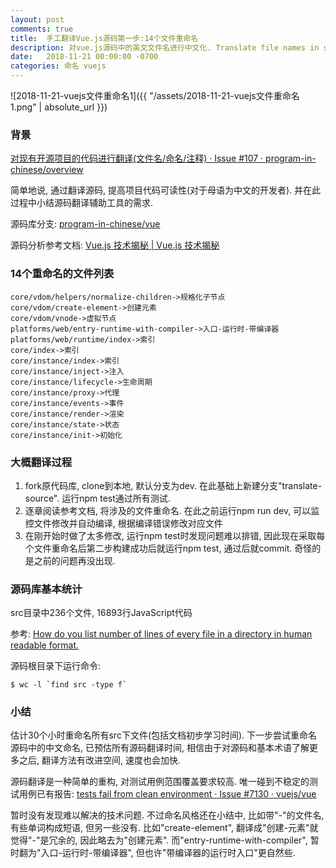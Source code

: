 ```yaml
---
layout: post
comments: true
title:  手工翻译Vue.js源码第一步:14个文件重命名
description: 对vue.js源码中的英文文件名进行中文化. Translate file names in source code of vue.js.
date:   2018-11-21 00:00:00 -0700
categories: 命名 vuejs
---
```


![2018-11-21-vuejs文件重命名1]({{ "/assets/2018-11-21-vuejs文件重命名1.png" | absolute_url }})

### 背景

[对现有开源项目的代码进行翻译(文件名/命名/注释) · Issue #107 · program-in-chinese/overview](https://github.com/program-in-chinese/overview/issues/107)

简单地说, 通过翻译源码, 提高项目代码可读性(对于母语为中文的开发者). 并在此过程中小结源码翻译辅助工具的需求.

源码库分支: [program-in-chinese/vue](https://github.com/program-in-chinese/vue/tree/translate-source)

源码分析参考文档: [Vue.js 技术揭秘 | Vue.js 技术揭秘](https://ustbhuangyi.github.io/vue-analysis/)
### 14个重命名的文件列表
```
core/vdom/helpers/normalize-children->规格化子节点
core/vdom/create-element->创建元素
core/vdom/vnode->虚拟节点
platforms/web/entry-runtime-with-compiler->入口-运行时-带编译器
platforms/web/runtime/index->索引
core/index->索引
core/instance/index->索引
core/instance/inject->注入
core/instance/lifecycle->生命周期
core/instance/proxy->代理
core/instance/events->事件
core/instance/render->渲染
core/instance/state->状态
core/instance/init->初始化
```
### 大概翻译过程

1. fork原代码库, clone到本地, 默认分支为dev. 在此基础上新建分支"translate-source". 运行npm test通过所有测试.
2. 逐章阅读参考文档, 将涉及的文件重命名. 在此之前运行npm run dev, 可以监控文件修改并自动编译, 根据编译错误修改对应文件
3. 在刚开始时做了太多修改, 运行npm test时发现问题难以排错, 因此现在采取每个文件重命名后第二步构建成功后就运行npm test, 通过后就commit. 奇怪的是之前的问题再没出现.

### 源码库基本统计

src目录中236个文件, 16893行JavaScript代码

参考: [How do you list number of lines of every file in a directory in human readable format.](https://unix.stackexchange.com/questions/260630/how-do-you-list-number-of-lines-of-every-file-in-a-directory-in-human-readable-f)

源码根目录下运行命令: 
```
$ wc -l `find src -type f`
```
### 小结

估计30个小时重命名所有src下文件(包括文档初步学习时间). 下一步尝试重命名源码中的中文命名, 已预估所有源码翻译时间, 相信由于对源码和基本术语了解更多之后, 翻译方法有改进空间, 速度也会加快.

源码翻译是一种简单的重构, 对测试用例范围覆盖要求较高. 唯一碰到不稳定的测试用例已有报告: [tests fail from clean environment · Issue #7130 · vuejs/vue](https://github.com/vuejs/vue/issues/7130)

暂时没有发现难以解决的技术问题. 不过命名风格还在小结中, 比如带"-"的文件名, 有些单词构成短语, 但另一些没有. 比如"create-element", 翻译成"创建-元素"就觉得"-"是冗余的, 因此略去为"创建元素". 而"entry-runtime-with-compiler", 暂时翻为"入口-运行时-带编译器", 但也许"带编译器的运行时入口"更自然些.